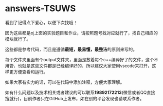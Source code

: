 # answers-TSUWS
看到了记得点下爱心，以便下次找哦！

因为这些都是oj上面的实验题目和作业，请按照题号找对应就行了，找自己相应的模块就行了。

这些都是参考代码，而且是遵循**最短，最易懂，最整洁**的原则来写的。

每个文件夹里面有个output文件夹，里面是放着每个c++编译好了的文件，这个不用管，也就是这些文件都是已经编译好的，所以建议大家使用vscode来打开，这样更方便查看和运行。

如果大家有实力的话，可以在代码中添加注释，方便大家理解。

如有什么问题以及技术相关或者建议的可以联系**19892172213**(微信或者QQ直接搜就行)，目前作者只在GitHub上发布，如在别的平台发现也请联系作者。
